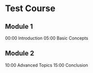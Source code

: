# Test Course

## Module 1
00:00 Introduction
05:00 Basic Concepts

## Module 2
10:00 Advanced Topics
15:00 Conclusion
